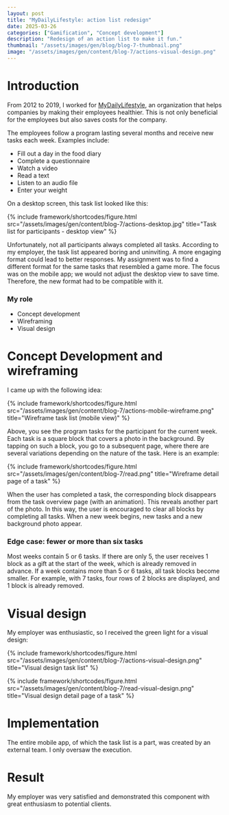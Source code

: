 ```yaml
---
layout: post
title: "MyDailyLifestyle: action list redesign"
date: 2025-03-26
categories: ["Gamification", "Concept development"]
description: "Redesign of an action list to make it fun."
thumbnail: "/assets/images/gen/blog/blog-7-thumbnail.png"
image: "/assets/images/gen/content/blog-7/actions-visual-design.png"
---
```


# Introduction

From 2012 to 2019, I worked for [MyDailyLifestyle](http://www.mydailylifestyle.com), an organization that helps companies by making their employees healthier. This is not only beneficial for the employees but also saves costs for the company.

The employees follow a program lasting several months and receive new tasks each week. Examples include:

- Fill out a day in the food diary
- Complete a questionnaire
- Watch a video
- Read a text
- Listen to an audio file
- Enter your weight

On a desktop screen, this task list looked like this:

{% include framework/shortcodes/figure.html src="/assets/images/gen/content/blog-7/actions-desktop.jpg" title="Task list for participants - desktop view" %}

Unfortunately, not all participants always completed all tasks. According to my employer, the task list appeared boring and uninviting. A more engaging format could lead to better responses. My assignment was to find a different format for the same tasks that resembled a game more. The focus was on the mobile app; we would not adjust the desktop view to save time. Therefore, the new format had to be compatible with it.

### My role

- Concept development
- Wireframing
- Visual design

# Concept Development and wireframing
I came up with the following idea:

{% include framework/shortcodes/figure.html src="/assets/images/gen/content/blog-7/actions-mobile-wireframe.png" title="Wireframe task list (mobile view)" %}

Above, you see the program tasks for the participant for the current week. Each task is a square block that covers a photo in the background. By tapping on such a block, you go to a subsequent page, where there are several variations depending on the nature of the task. Here is an example:

{% include framework/shortcodes/figure.html src="/assets/images/gen/content/blog-7/read.png" title="Wireframe detail page of a task" %}

When the user has completed a task, the corresponding block disappears from the task overview page (with an animation). This reveals another part of the photo. In this way, the user is encouraged to clear all blocks by completing all tasks. When a new week begins, new tasks and a new background photo appear.

### Edge case: fewer or more than six tasks
Most weeks contain 5 or 6 tasks. If there are only 5, the user receives 1 block as a gift at the start of the week, which is already removed in advance. If a week contains more than 5 or 6 tasks, all task blocks become smaller. For example, with 7 tasks, four rows of 2 blocks are displayed, and 1 block is already removed.

# Visual design
My employer was enthusiastic, so I received the green light for a visual design:

{% include framework/shortcodes/figure.html src="/assets/images/gen/content/blog-7/actions-visual-design.png" title="Visual design task list" %}

{% include framework/shortcodes/figure.html src="/assets/images/gen/content/blog-7/read-visual-design.png" title="Visual design detail page of a task" %}

# Implementation
The entire mobile app, of which the task list is a part, was created by an external team. I only oversaw the execution.

# Result
My employer was very satisfied and demonstrated this component with great enthusiasm to potential clients.
